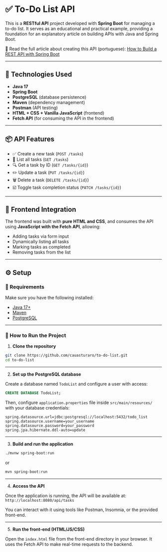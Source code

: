 # ✅ To-Do List API

This is a **RESTful API** project developed with **Spring Boot** for managing a to-do list. It serves as an educational and practical example, providing a foundation for an explanatory article on building APIs with Java and Spring Boot.

📘 Read the full article about creating this API (portuguese): [How to Build a REST API with Spring Boot](https://www.linkedin.com/pulse/sua-primeira-api-rest-com-spring-boot-3-um-guia-passo-cau%C3%A3-sturaro-yaa2e/?trackingId=DPOkigKcqb0pqHBYtoKMFA%3D%3D)

---

## 🚀 Technologies Used

* **Java 17**
* **Spring Boot**
* **PostgreSQL** (database persistence)
* **Maven** (dependency management)
* **Postman** (API testing)
* **HTML + CSS + Vanilla JavaScript** (frontend)
* **Fetch API** (for consuming the API in the frontend)

---

## 📦 API Features

* ✅ Create a new task (`POST /tasks`)
* 📄 List all tasks (`GET /tasks`)
* 🔍 Get a task by ID (`GET /tasks/{id}`)
* ✏️ Update a task (`PUT /tasks/{id}`)
* 🗑️ Delete a task (`DELETE /tasks/{id}`)
* ☑️ Toggle task completion status (`PATCH /tasks/{id}`)

---

## 💎 Frontend Integration

The frontend was built with **pure HTML and CSS**, and consumes the API using **JavaScript with the Fetch API**, allowing:

* Adding tasks via form input
* Dynamically listing all tasks
* Marking tasks as completed
* Removing tasks from the list

---

## ⚙️ Setup

### 🔧 Requirements

Make sure you have the following installed:

* [Java 17+](https://adoptium.net/)
* [Maven](https://maven.apache.org/download.cgi)
* [PostgreSQL](https://www.postgresql.org/download/)

---

### 🚀 How to Run the Project

1. **Clone the repository**

```bash
git clone https://github.com/cauasturaro/to-do-list.git
cd to-do-list
```

---

2. **Set up the PostgreSQL database**

Create a database named `TodoList` and configure a user with access:

```sql
CREATE DATABASE TodoList;
```

Then, configure `application.properties` file inside `src/main/resources/` with your database credentials:

```properties
spring.datasource.url=jdbc:postgresql://localhost:5432/todo_list
spring.datasource.username=your_username
spring.datasource.password=your_password
spring.jpa.hibernate.ddl-auto=update
```

---

3. **Build and run the application**

```bash
./mvnw spring-boot:run
```

or

```bash
mvn spring-boot:run
```

---

4. **Access the API**

Once the application is running, the API will be available at:
`http://localhost:8080/api/tasks`

You can interact with it using tools like Postman, Insomnia, or the provided front-end.

---

5. **Run the front-end (HTML/JS/CSS)**

Open the `index.html` file from the front-end directory in your browser.
It uses the Fetch API to make real-time requests to the backend.


